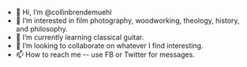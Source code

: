 - 👋 Hi, I’m @collinbrendemuehl
- 👀 I’m interested in film photography, woodworking, theology, history, and philosophy.
- 🌱 I’m currently learning classical guitar.
- 💞️ I’m looking to collaborate on whatever I find interesting.
- 📫 How to reach me -- use FB or Twitter for messages.

<!---
collinbrendemuehl/collinbrendemuehl is a ✨ special ✨ repository because its `README.md` (this file) appears on your GitHub profile.
You can click the Preview link to take a look at your changes.
--->
